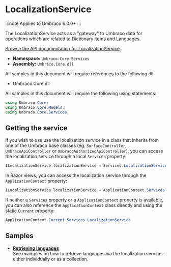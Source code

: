 # LocalizationService

:::note
Applies to Umbraco 6.0.0+
:::

The LocalizationService acts as a "gateway" to Umbraco data for operations which are related to Dictionary items and Languages.

[Browse the API documentation for LocalizationService](https://our.umbraco.com/apidocs/csharp/api/Umbraco.Core.Services.LocalizationService.html).

 * **Namespace:** `Umbraco.Core.Services` 
 * **Assembly:** `Umbraco.Core.dll`

All samples in this document will require references to the following dll:

* Umbraco.Core.dll

All samples in this document will require the following using statements:

```csharp
using Umbraco.Core;
using Umbraco.Core.Models;
using Umbraco.Core.Services;
```

## Getting the service

If you wish to use use the localization service in a class that inherits from one of the Umbraco base classes (eg. `SurfaceController`, `UmbracoApiController` or `UmbracoAuthorizedApiController`), you can access the localization service through a local `Services` property:

```csharp
ILocalizationService localizationService = Services.LocalizationService;
```
	
In Razor views, you can access the localization service through the `ApplicationContext` property:

```csharp
ILocalizationService localizationService = ApplicationContext.Services.LocalizationService;
```

If neither a `Services` property or a `ApplicationContext` property is available, you can also reference the `ApplicationContext` class directly and using the static `Current` property:

```csharp
ApplicationContext.Current.Services.LocalizationService
```

## Samples

* [**Retrieving languages**](Retrieving-languages.md)<br />See examples on how to retrieve languages via the localization service - either individually or as a collection.
